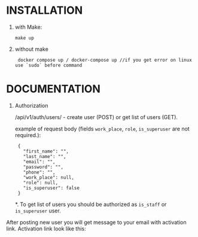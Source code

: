 # INSTALLATION

1) with Make:

       make up

   
3) without make

        docker compose up / docker-compose up //if you get error on linux use `sudo` before command
   
# DOCUMENTATION

1) Authorization

   /api/v1/auth/users/ - create user (POST) or get list of users (GET). 
   
   example of request body (fields `work_place`, `role`, `is_superuser` are not required.):
   
        {
          "first_name": "",
          "last_name": "",
          "email": "",
          "password": "",
          "phone": "",
          "work_place": null,
          "role": null,
          "is_superuser": false
        }

   *. To get list of users you should be authorized as `is_staff` or `is_superuser` user.

  After posting new user you will get message to your email with activation link. Activation link look like this:

      
   
